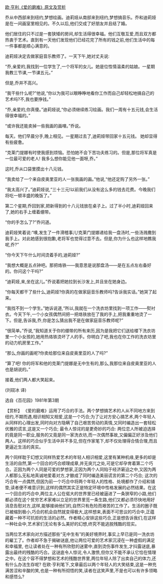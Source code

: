 [欧·亨利《爱的磨难》原文及赏析](https://www.vrrw.net/wx/15463.html)

乔从中西部来到纽约,梦想绘画。迪莉娅从南部来到纽约,梦想搞音乐。乔和迪莉娅是在一间画室里相见的。不久以后,他们交成了好朋友并且结了婚。

他们居住的只不过是一套狭矮的房间,却生活得很幸福。他们互敬互爱,而且双方都热衷于艺术。直到有一天他们发现他们已经花完了所有的钱之前,他们生活中的每一件事都是顺心满意的。

迪莉娅决定去做家庭音乐教师了。一天下午,她对丈夫说:

“乔,亲爱的,我找到一位学生了,一个将军的女儿。她是位性情温柔的姑娘。一星期我教三节课,一节课五元。”

但是,乔并不高兴。

“我干些什么呢?”他说,“你以为我可以眼睁睁地看你工作而自己却轻松地搞自己的艺术吗?不,我也要挣钱。”

“乔,亲爱的,你真傻。”迪莉娅说,“你必须继续练习绘画。我们一周有十五元钱,会生活得很幸福的。”

“或许我还能卖掉一些我画的画哩。”乔说。

每天。他们早晨分手,晚上相见。一星期过去了,迪莉娅带回家十五元钱。 她却显得有些疲惫。

“克莱门提娜有时使我感到烦恼。恐怕她不会下苦功夫练习的。但是,那位将军真是一位最可爱的老人! 我多么想你能见他一面呀,乔。”

这时,乔从口袋里摸出十八元钱。

“我卖给了一个来自皮奥里亚的人一张我画的画。”他说,“他还定购了另外一张。”

“我太高兴了。”迪莉娅说,“三十三元!以前我们从没有这么多的钱去花费。今晚我们将吃一顿丰盛的晚饭了。”

第二个星期,乔回到家,把新得到的十八元钱放在桌子上。过了半小时,迪莉娅回来了,她的右手上缠着绷带。

“你的手怎么了?”乔问道。

迪莉娅笑着说:“噢,发生了一件滑稽事儿!克莱门提娜递给我一盘汤时,一些汤溅撒到我手上。对此她感到很抱歉,老将军也觉得过意不去。但是,你为什么也这样地瞧我呢,乔?”

“你今天下午什么时间烫着手的,迪莉娅?”

“我想大概是五点钟吧。那把烙铁——我意思是说那盘汤——是在五点左右备好的。你问这个干吗?”

“迪莉娅,来,坐在这儿。”乔说着把她拉到长沙发上,并且坐在她身边。

“你每天都干了些什么,迪莉娅?你真的在做家庭音乐教师吗?告诉我实话。”她哭了起来。

“我找不到一个学生。”她诉说道,“所以,我就在一个洗衣坊里找到一项工作——熨衬衣。今天下午,一个小女孩偶然间把一把烙铁放在了我的手上,把我重重地烫了一下。但是,告诉我,乔,你是怎么猜出我不是在做家庭音乐教师呢?”

“很简单。”乔说,“我知道关于你的绷带的所有来历,因为是我把它们送给楼下洗衣坊里一个小女孩的,她用热烙铁烫坏了人的手。你明白了吧,我也在你工作的洗衣坊里的动力机房里工作。”

“那么,你画的画呢?你卖给那位来自皮奥里亚的人了吗?”

“算了吧! 你的将军和他的克莱门提娜是无中生有的,那么,我那位来自皮奥里亚的人也是胡说的。”

接着,他们两人都大笑起来。

(刘砚冰 译)

选自《百花园》1981年第3期



【赏析】 《爱的磨难》运用了巧合的手法。两个梦想搞艺术的人从不同地方来到纽约,不期而遇,相识相知又相爱,这是一个巧合;为了让对方安心搞艺术,两个年轻人从同样的心理出发,同时向对方隐瞒了自己艰苦劳动的真情,又同时编造出一套轻松优雅的谎言,这是又一个巧合; 最令人惊诧的是更奇妙的巧合: 两位恋人所被迫选择的竟是同一职业,服务的又竟是同一家洗衣坊,而一次偶然事故,又偏偏正好涉及他们两人。这样的巧合似乎生活中并不多见,但在作家笔下,却不仅处理得合情合理,而且更逼近生活的真实。

两个同样耽于幻想又同样热爱艺术的年轻人相识相爱,这里有某种机缘,更多的却是生活的自然,第一个回合的巧合顺理成章,并无突兀之处,可是它却孕育着第二个巧合。正因为两个人同是可爱的梦想家,正因为两个人同陷于经济窘迫之中,又因为两人都那么无私地真诚地爱着对方,才酿成了同时编造美丽谎言的第二个巧合; 这次的巧合有一点偶然,但因为前一个巧合中将两个年轻人的性格、处境都作了介绍和铺垫,读者便不难意识到,这样的偶然其实正是特定环境中性格发展的必然结果。在这一个回合的巧合中,两位主人公在偌大的世界里已经被逼进了一条狭窄的小路,他们都必须在这个贫穷艺术家难以立足的世界里觅一条生路,他们又都必须尽快地用好消息告慰对方,这样,能够接纳他们的,自然只有危险而艰苦的工作了。生活的圈子既已被缩到极小,巧合的机会自然就变得极大,这样想来,表面不可思议的巧合中,正蕴藏着一种不可抗拒的生活的必然。作者精心安排这些巧合,正是想告诉我们,在这样一种社会中,艺术家们无论有多么美好的幻想,终究不能逃脱残酷的现实。

当两位艺术家向对方描述那些“无中生有”的美好境界时,事实上早已是同一洗衣坊的雇工了。作者却不急于揭破谜底,他让两位可爱的艺术家沉浸在一种虚假的满足和幸福里, 也让读者处在一种有所欣慰的迷雾中,直到烫伤事件发生,才抖露谜底,暴露出最终的残酷的巧合。这谜底令人惊诧,令人激愤,但你又不能不承认它恰在情理之中。在这个容不得梦想和艺术的残酷世界里,两位年轻人除了出卖自己的体力,还有什么办法生存呢? 在欧·亨利笔下,文章最后以两个年轻人的大笑结束,这是一种充满苦涩和辛酸的笑,也是一种有所彻悟的笑,读者在这笑声里,不是也可以有许多领略和感悟么?


